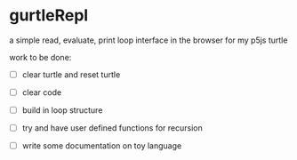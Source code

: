# gurtleRepl
a simple read, evaluate, print loop interface in the browser for my p5js turtle

work to be done:
- [ ] clear turtle and reset turtle
- [ ] clear code
- [ ] build in loop structure
- [ ] try and have user defined functions for recursion
- [ ] write some documentation on toy language

